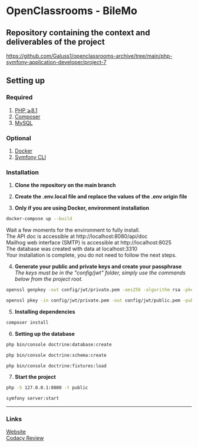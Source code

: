 # OpenClassrooms - BileMo

## Repository containing the context and deliverables of the project
https://github.com/Galuss1/openclassrooms-archive/tree/main/php-symfony-application-developer/project-7

## Setting up

### Required
1. [PHP ⩾8.1](https://www.php.net/downloads.php)
2. [Composer](https://getcomposer.org/download/)
3. [MySQL](https://www.mysql.com/fr/downloads/)

### Optional
1. [Docker](https://www.docker.com/)
2. [Symfony CLI](https://symfony.com/download)

### Installation
1. **Clone the repository on the main branch**

2. **Create the .env.local file and replace the values of the .env origin file**

3. **Only if you are using Docker, environment installation**
```bash
docker-compose up --build
```
Wait a few moments for the environment to fully install. \
The API doc is accessible at http://localhost:8080/api/doc \
Mailhog web interface (SMTP) is accessible at http://localhost:8025 \
The database was created with data at localhost:3310 \
Your installation is complete, you do not need to follow the next steps.

4. **Generate your public and private keys and create your passphrase** \
*The keys must be in the "config/jwt" folder, simply use the commands below from the project root.*
```bash
openssl genpkey -out config/jwt/private.pem -aes256 -algorithm rsa -pkeyopt rsa_keygen_bits:4096
```
```bash
openssl pkey -in config/jwt/private.pem -out config/jwt/public.pem -pubout
```

5. **Installing dependencies**
```bash
composer install
```

6. **Setting up the database**
```bash
php bin/console doctrine:database:create
```
```bash
php bin/console doctrine:schema:create
```
```bash
php bin/console doctrine:fixtures:load
```

7. **Start the project**
```bash
php -S 127.0.0.1:8080 -t public
```
```bash
symfony server:start
```

 --- --- ---

### Links
[Website](https://www.formation.bilemo.gaelpaquien.com)\
[Codacy Review](https://app.codacy.com/gh/Galuss1/openclassrooms-bilemo/dashboard)
